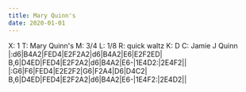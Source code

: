 ```yaml
---
title: Mary Quinn's
date: 2020-01-01
---
```


X: 1
T: Mary Quinn's
M: 3/4
L: 1/8
R: quick waltz
K: D
C: Jamie J Quinn
|:d6|B4A2|FED4|E2F2A2|d6|B4A2|E6|E2F2ED|
B,6|D4ED|FED4|E2F2A2|d6|B4A2|E6-|1E4D2:|2E4F2||
|:G6|F6|FED4|E2E2F2|G6|F2A4|D6|D4C2|
B,6|D4ED|FED4|E2F2A2|d6|B4A2|E6-|1E4F2:|2E4D2||
